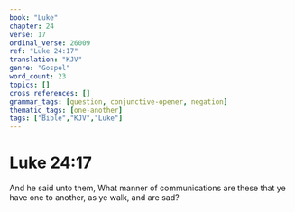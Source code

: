```yaml
---
book: "Luke"
chapter: 24
verse: 17
ordinal_verse: 26009
ref: "Luke 24:17"
translation: "KJV"
genre: "Gospel"
word_count: 23
topics: []
cross_references: []
grammar_tags: [question, conjunctive-opener, negation]
thematic_tags: [one-another]
tags: ["Bible","KJV","Luke"]
---
```


# Luke 24:17

And he said unto them, What manner of communications are these that ye have one to another, as ye walk, and are sad?
